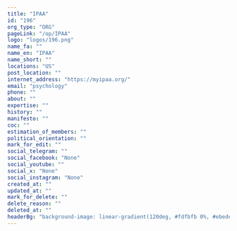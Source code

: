 ```yaml
---
title: "IPAA"
id: "196"
org_type: "ORG"
pageLink: "/op/IPAA"
logo: "logos/196.png"
name_fa: ""
name_en: "IPAA"
name_short: ""
locations: "US"
post_location: ""
internet_address: "https://myipaa.org/"
email: "psychology"
phone: ""
about: ""
expertise: ""
history: ""
manifesto: ""
coc: ""
estimation_of_members: ""
political_orientation: ""
mark_for_edit: ""
social_telegram: ""
social_facebook: "None"
social_youtube: ""
social_x: "None"
social_instagram: "None"
created_at: ""
updated_at: ""
mark_for_delete: ""
delete_reason: ""
deleted_at: ""
headerBg: "background-image: linear-gradient(120deg, #fdfbfb 0%, #ebedee 100%);"
---
```

